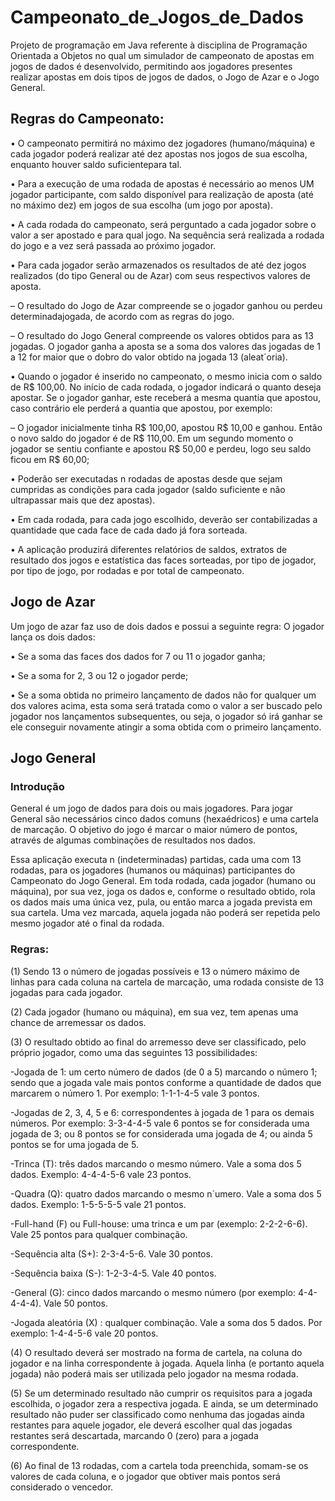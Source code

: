 # Campeonato_de_Jogos_de_Dados
Projeto de programação em Java referente à disciplina de Programação Orientada a Objetos no qual um simulador de campeonato de apostas em jogos de dados é desenvolvido, permitindo aos jogadores presentes realizar apostas em dois tipos de jogos de dados, o Jogo de Azar e o Jogo General.

## Regras do Campeonato:
• O campeonato permitirá no máximo dez jogadores (humano/máquina) e cada jogador poderá realizar até dez apostas nos jogos de sua escolha, enquanto houver saldo suficientepara tal.

• Para a execução de uma rodada de apostas é necessário ao menos UM jogador participante, com saldo disponível para realização de aposta (até no máximo dez) em jogos de sua escolha (um jogo por aposta).

• A cada rodada do campeonato, será perguntado a cada jogador sobre o valor a ser apostado e para qual jogo. Na sequência será realizada a rodada do jogo e a vez será passada ao próximo jogador.

• Para cada jogador serão armazenados os resultados de até dez jogos realizados (do tipo General ou de Azar) com seus respectivos valores de aposta.

– O resultado do Jogo de Azar compreende se o jogador ganhou ou perdeu determinadajogada, de acordo com as regras do jogo.

– O resultado do Jogo General compreende os valores obtidos para as 13 jogadas. O jogador ganha a aposta se a soma dos valores das jogadas de 1 a 12 for maior que o dobro do valor obtido na jogada 13 (aleat´oria).

• Quando o jogador é inserido no campeonato, o mesmo inicia com o saldo de R$ 100,00. No início de cada rodada, o jogador indicará o quanto deseja apostar. Se o jogador ganhar, este receberá a mesma quantia que apostou, caso contrário ele perderá a quantia que apostou, por exemplo:

– O jogador inicialmente tinha R$ 100,00, apostou R$ 10,00 e ganhou. Então o novo saldo do jogador é de R$ 110,00. Em um segundo momento o jogador se sentiu confiante e apostou R$ 50,00 e perdeu, logo seu saldo ficou em R$ 60,00;

• Poderão ser executadas n rodadas de apostas desde que sejam cumpridas as condições para cada jogador (saldo suficiente e não ultrapassar mais que dez apostas).

• Em cada rodada, para cada jogo escolhido, deverão ser contabilizadas a quantidade que cada face de cada dado já fora sorteada.

• A aplicação produzirá diferentes relatórios de saldos, extratos de resultado dos jogos e estatística das faces sorteadas, por tipo de jogador, por tipo de jogo, por rodadas e por total de campeonato.

## Jogo de Azar

Um jogo de azar faz uso de dois dados e possui a seguinte regra: O jogador lança os dois dados:

• Se a soma das faces dos dados for 7 ou 11 o jogador ganha;

• Se a soma for 2, 3 ou 12 o jogador perde;

• Se a soma obtida no primeiro lançamento de dados não for qualquer um dos valores acima, esta soma será tratada como o valor a ser buscado pelo jogador nos lançamentos subsequentes, ou seja, o jogador só irá ganhar se ele conseguir novamente atingir a soma obtida com o primeiro lançamento.

## Jogo General

### Introdução

General é um jogo de dados para dois ou mais jogadores. Para jogar General são necessários cinco dados comuns (hexaédricos) e uma cartela de marcação. O objetivo do jogo é marcar o maior número de pontos, através de algumas combinações de resultados nos dados.

Essa aplicação executa n (indeterminadas) partidas, cada uma com 13 rodadas, para os jogadores (humanos ou máquinas) participantes do Campeonato do Jogo General. Em toda rodada, cada jogador (humano ou máquina), por sua vez, joga os dados e, conforme o resultado obtido, rola os dados mais uma única vez, pula, ou então marca a jogada prevista em sua cartela. Uma vez marcada, aquela jogada não poderá ser repetida pelo mesmo jogador até o final da rodada.

### Regras:

(1) Sendo 13 o número de jogadas possíveis e 13 o número máximo de linhas para cada coluna na cartela de marcação, uma rodada consiste de 13 jogadas para cada jogador.

(2) Cada jogador (humano ou máquina), em sua vez, tem apenas uma chance de arremessar os dados.

(3) O resultado obtido ao final do arremesso deve ser classificado, pelo próprio jogador, como uma das seguintes 13 possibilidades:

-Jogada de 1: um certo número de dados (de 0 a 5) marcando o número 1; sendo que a jogada vale mais pontos conforme a quantidade de dados que marcarem o número 1. Por exemplo: 1-1-1-4-5 vale 3 pontos.

-Jogadas de 2, 3, 4, 5 e 6: correspondentes à jogada de 1 para os demais números. Por exemplo: 3-3-4-4-5 vale 6 pontos se for considerada uma jogada de 3; ou 8 pontos se for considerada uma jogada de 4; ou ainda 5 pontos se for uma jogada de 5.

-Trinca (T): três dados marcando o mesmo número. Vale a soma dos 5 dados. Exemplo: 4-4-4-5-6 vale 23 pontos.

-Quadra (Q): quatro dados marcando o mesmo n´umero. Vale a soma dos 5 dados. Exemplo: 1-5-5-5-5 vale 21 pontos.

-Full-hand (F) ou Full-house: uma trinca e um par (exemplo: 2-2-2-6-6). Vale 25 pontos para qualquer combinação.

-Sequência alta (S+): 2-3-4-5-6. Vale 30 pontos.

-Sequência baixa (S-): 1-2-3-4-5. Vale 40 pontos.

-General (G): cinco dados marcando o mesmo número (por exemplo: 4-4-4-4-4). Vale 50 pontos.

-Jogada aleatória (X) : qualquer combinação. Vale a soma dos 5 dados. Por exemplo: 1-4-4-5-6 vale 20 pontos.

(4) O resultado deverá ser mostrado na forma de cartela, na coluna do jogador e na linha correspondente à jogada. Aquela linha (e portanto aquela jogada) não poderá mais ser utilizada pelo jogador na mesma rodada.

(5) Se um determinado resultado não cumprir os requisitos para a jogada escolhida, o jogador zera a respectiva jogada. E ainda, se um determinado resultado não puder ser classificado como nenhuma das jogadas ainda restantes para aquele jogador, ele deverá escolher qual das jogadas restantes será descartada, marcando 0 (zero) para a jogada correspondente.

(6) Ao final de 13 rodadas, com a cartela toda preenchida, somam-se os valores de cada coluna, e o jogador que obtiver mais pontos será considerado o vencedor.
